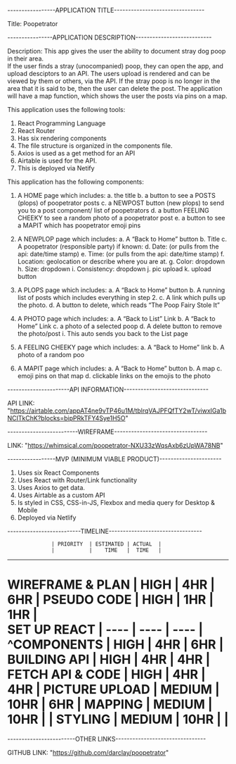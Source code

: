 -----------------APPLICATION TITLE--------------------------------

Title: Poopetrator

----------------APPLICATION DESCRIPTION---------------------------

Description: This app gives the user the ability to document stray dog poop in their area.  
If the user finds a stray (unocompanied) poop, they can open the app, and upload desciptors to an API.
The users upload is rendered and can be viewed by them or others, via the API.
If the stray poop is no longer in the area that it is said to be, then the user can delete the post.
The application will have a map function, which shows the user the posts via pins on a map.  

This application uses the following tools:
  1. React Programming Language
  2. React Router
  3. Has six rendering components
  4. The file structure is organized in the components file.
  5. Axios is used as a get method for an API
  6. Airtable is used for the API.
  7. This is deployed via Netify

This application has the following components:
  1.  A HOME page which includes:
      a. the title
      b. a button to see a POSTS (plops) of poopetrator posts
      c. a NEWPOST button (new plops) to send you to a post component/ list of poopetrators
      d. a button FEELING CHEEKY to see a random photo of a poopetrator post
      e. a button to see a MAPIT which has poopetrator emoji pins
    
  2. A NEWPLOP page which includes:
      a. A “Back to Home” button
      b. Title
      c. A poopetrator (responsible party) if known: 
      d. Date: (or pulls from the api: date/time stamp)
      e. Time: (or pulls from the api: date/time stamp)
      f. Location: geolocation or describe where you are at.
      g. Color: dropdown 
      h. Size: dropdown
      i. Consistency: dropdown
      j. pic upload
      k. upload button

  3. A PLOPS page which includes:
      a. A “Back to Home” button
      b. A running list of posts which includes everything in step 2.
      c. A link which pulls up the photo.
      d. A button to delete, which reads “The Poop Fairy Stole It”

  4. A PHOTO page which includes:
      a. A “Back to List” Link
      b. A “Back to Home” Link
      c. a photo of a selected poop
      d. A delete button to remove the photo/post
            i. This auto sends you back to the List page
  
  5. A FEELING CHEEKY page which includes:
      a. A “Back to Home” link
      b. A photo of a random poo

  6. A MAPIT page which includes:
      a. A “Back to Home” button
      b. A map
      c. emoji pins on that map
      d. clickable links on the emojis to the photo

----------------------API INFORMATION------------------------------

API LINK: "https://airtable.com/appAT4ne9vTP46u1M/tblrqVAJPFQfTY2wT/viwxIGa1bNCITkChK?blocks=bipPRkTFY4Sye1H5O"

-------------------------WIREFRAME---------------------------------

LINK: "https://whimsical.com/poopetrator-NXU33zWqsAxb6zUpWA78NB"

-----------------MVP (MINIMUM VIABLE PRODUCT)----------------------
  
  1. Uses six React Components
  2. Uses React with Router/Link functionality
  3. Uses Axios to get data.
  4. Uses Airtable as a custom API
  5. Is styled in CSS, CSS-in-JS, Flexbox and media query for Desktop & Mobile
  6. Deployed via Netlify

--------------------------TIMELINE---------------------------------

                  | PRIORITY  | ESTIMATED | ACTUAL  |
                  |           |    TIME   |  TIME   |
-----------------------------------------------------
WIREFRAME & PLAN  |   HIGH    |    4HR    |   6HR   |
PSEUDO CODE       |   HIGH    |    1HR    |   1HR   |  
SET UP REACT      |   ----    |   ----    |  ----   |
^COMPONENTS       |   HIGH    |    4HR    |   6HR   |
BUILDING API      |   HIGH    |    4HR    |   4HR   |
FETCH API & CODE  |   HIGH    |    4HR    |   4HR   |
PICTURE UPLOAD    |  MEDIUM   |   10HR    |   6HR   |
MAPPING           |  MEDIUM   |   10HR    |         |  STYLING           |  MEDIUM   |   10HR    |         |
=====================================================



------------------------OTHER LINKS--------------------------------

GITHUB LINK: "https://github.com/darclay/poopetrator"
